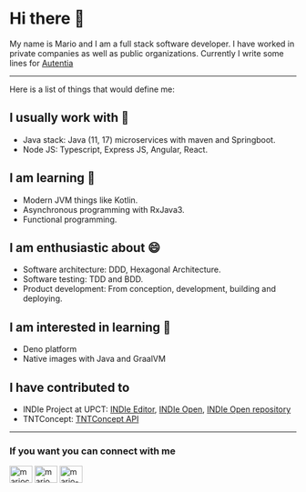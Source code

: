# Hi there 👋

My name is Mario and I am a full stack software developer. I have worked in private companies as well as public organizations. Currently I write some lines for [Autentia](https://github.com/autentia)

---
Here is a list of things that would define me:

##  I usually work with 🔭
- Java stack: Java (11, 17) microservices with maven and Springboot.
- Node JS: Typescript, Express JS, Angular, React.

## I am learning 🌱 

- Modern JVM things like Kotlin.
- Asynchronous programming with RxJava3.
- Functional programming.

## I am enthusiastic about 😄 

- Software architecture: DDD, Hexagonal Architecture.
- Software testing: TDD and BDD.
- Product development: From conception, development, building and deploying. 

## I am interested in learning 🌱

- Deno platform
- Native images with Java and GraalVM

## I have contributed to 

- INDIe Project at UPCT: [INDIe Editor](https://github.com/cpcdupct/INDIeOpen-INDIeEditor), [INDIe Open](https://github.com/cpcdupct/INDIeOpen-INDIeOpen), [INDIe Open repository](https://github.com/cpcdupct/INDIeOpen-Repository)
- TNTConcept: [TNTConcept API](https://github.com/autentia/tntconcept-api)
---

### If you want you can connect with me

<p align="left">
<a href="https://dev.to/mariocalin" target="blank"><img align="center" src="https://raw.githubusercontent.com/rahuldkjain/github-profile-readme-generator/master/src/images/icons/Social/devto.svg" alt="mariocalin" height="30" width="40" /></a>
<a href="https://twitter.com/mario_calmsc" target="blank"><img align="center" src="https://raw.githubusercontent.com/rahuldkjain/github-profile-readme-generator/master/src/images/icons/Social/twitter.svg" alt="mario_calmsc" height="30" width="40" /></a>
<a href="https://linkedin.com/in/mario-cal%c3%adn-s%c3%a1nchez/" target="blank"><img align="center" src="https://raw.githubusercontent.com/rahuldkjain/github-profile-readme-generator/master/src/images/icons/Social/linked-in-alt.svg" alt="mario-cal%c3%adn-s%c3%a1nchez/" height="30" width="40" /></a>
</p>
